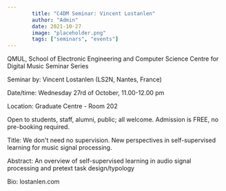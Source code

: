 ```yaml
---
        title: "C4DM Seminar: Vincent Lostanlen"
        author: "Admin"
        date: 2021-10-27
        image: "placeholder.png"
        tags: ["seminars", "events"]
---
```


QMUL, School of Electronic Engineering and Computer Science
Centre for Digital Music Seminar Series

Seminar by:
Vincent Lostanlen (LS2N, Nantes, France)

Date/time: Wednesday 27rd of October, 11.00-12.00 pm

Location: Graduate Centre - Room 202

Open to students, staff, alumni, public; all welcome. Admission is FREE, no pre-booking required.

Title: We don't need no supervision. New perspectives in self-supervised learning for music signal processing.

Abstract: An overview of self-supervised learning in audio signal processing and pretext task design/typology 

Bio: lostanlen.com
